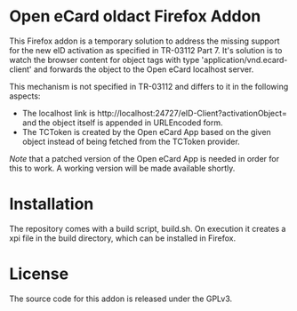 Open eCard oldact Firefox Addon
===============================

This Firefox addon is a temporary solution to address the missing support for the new eID activation as specified in
TR-03112 Part 7. It's solution is to watch the browser content for object tags with type 'application/vnd.ecard-client'
and forwards the object to the Open eCard localhost server.

This mechanism is not specified in TR-03112 and differs to it in the following aspects:

* The localhost link is http://localhost:24727/eID-Client?activationObject= and the object itself is appended in
  URLEncoded form.
* The TCToken is created by the Open eCard App based on the given object instead of being fetched from the TCToken
  provider.

*Note* that a patched version of the Open eCard App is needed in order for this to work. A working version will be made
available shortly.


Installation
============

The repository comes with a build script, build.sh. On execution it creates a xpi file in the build directory, which can
be installed in Firefox.


License
=======

The source code for this addon is released under the GPLv3.
